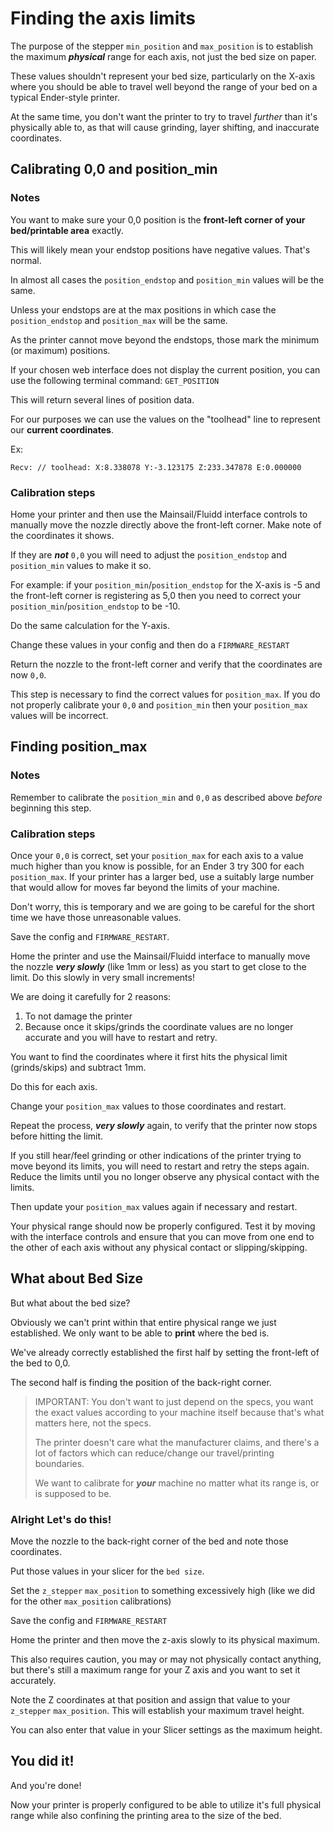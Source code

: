 <!--
 Copyright (c) 2022 Chris Laprade (chris@rootiest.com)
 
 This software is released under the MIT License.
 https://opensource.org/licenses/MIT
-->

# Finding the axis limits

The purpose of the stepper `min_position` and `max_position` is to establish the maximum ***physical*** range for each axis, not just the bed size on paper.

These values shouldn't represent your bed size, particularly on the X-axis where you should be able to travel well beyond the range of your bed on a typical Ender-style printer.

At the same time, you don't want the printer to try to travel *further* than it's physically able to, as that will cause grinding, layer shifting, and inaccurate coordinates.

## Calibrating 0,0 and position_min

### Notes

You want to make sure your 0,0 position is the **front-left corner of your bed/printable area** exactly.

This will likely mean your endstop positions have negative values. That's normal.

In almost all cases the `position_endstop` and `position_min` values will be the same. 

Unless your endstops are at the max positions in which case the `position_endstop` and `position_max` will be the same.

As the printer cannot move beyond the endstops, those mark the minimum (or maximum) positions.

If your chosen web interface does not display the current position, you can use the following terminal command: `GET_POSITION`

This will return several lines of position data.

For our purposes we can use the values on the "toolhead" line to represent our **current coordinates**.

Ex:

    Recv: // toolhead: X:8.338078 Y:-3.123175 Z:233.347878 E:0.000000

### Calibration steps

Home your printer and then use the Mainsail/Fluidd interface controls to manually move the nozzle directly above the front-left corner. Make note of the coordinates it shows.

If they are ***not*** `0,0` you will need to adjust the `position_endstop` and `position_min` values to make it so.

For example: if your `position_min`/`position_endstop` for the X-axis is -5 and the front-left corner is registering as 5,0 then you need to correct your `position_min`/`position_endstop` to be -10.

Do the same calculation for the Y-axis.

Change these values in your config and then do a `FIRMWARE_RESTART`

Return the nozzle to the front-left corner and verify that the coordinates are now `0,0`.

This step is necessary to find the correct values for `position_max`. If you do not properly calibrate your `0,0` and `position_min` then your `position_max` values will be incorrect.

## Finding position_max

### Notes

Remember to calibrate the `position_min` and `0,0` as described above *before* beginning this step.
### Calibration steps

Once your `0,0` is correct, set your `position_max` for each axis to a value much higher than you know is possible, for an Ender 3 try 300 for each `position_max`. If your printer has a larger bed, use a suitably large number that would allow for moves far beyond the limits of your machine.

Don't worry, this is temporary and we are going to be careful for the short time we have those unreasonable values. 

Save the config and `FIRMWARE_RESTART`.

Home the printer and use the Mainsail/Fluidd interface to manually move the nozzle ***very slowly*** (like 1mm or less) as you start to get close to the limit. Do this slowly in very small increments!

We are doing it carefully for 2 reasons:

1. To not damage the printer
2. Because once it skips/grinds the coordinate values are no longer accurate and you will have to restart and retry.

You want to find the coordinates where it first hits the physical limit (grinds/skips) and subtract 1mm. 

Do this for each axis.

Change your `position_max` values to those coordinates and restart.

Repeat the process, ***very slowly*** again, to verify that the printer now stops before hitting the limit.

If you still hear/feel grinding or other indications of the printer trying to move beyond its limits, you will need to restart and retry the steps again. Reduce the limits until you no longer observe any physical contact with the limits.

Then update your `position_max` values again if necessary and restart.

Your physical range should now be properly configured. Test it by moving with the interface controls and ensure that you can move from one end to the other of each axis without any physical contact or slipping/skipping.

## What about  Bed Size

But what about the bed size? 

Obviously we can't print within that entire physical range we just established. We only want to be able to **print** where the bed is.

We've already correctly established the first half by setting the front-left of the bed to 0,0.

The second half is finding the position of the back-right corner.

> IMPORTANT: You don't want to just depend on the specs, you want the exact values according to your machine itself because that's what matters here, not the specs. 
>
> The printer doesn't care what the manufacturer claims, and there's a lot of factors which can reduce/change our travel/printing boundaries. 
>
>We want to calibrate for ***your*** machine no matter what its range is, or is supposed to be.

### Alright Let's do this!

Move the nozzle to the back-right corner of the bed and note those coordinates.

Put those values in your slicer for the `bed size`.

Set the `z_stepper` `max_position` to something excessively high (like we did for the other `max_position` calibrations)

Save the config and `FIRMWARE_RESTART`

Home the printer and then move the z-axis slowly to its physical maximum.

This also requires caution, you may or may not physically contact anything, but there's still a maximum range for your Z axis and you want to set it accurately.

Note the Z coordinates at that position and assign that value to your `z_stepper` `max_position`. This will establish your maximum travel height. 

You can also enter that value in your Slicer settings as the maximum height.

## You did it!

And you're done!

Now your printer is properly configured to be able to utilize it's full physical range while also confining the printing area to the size of the bed.